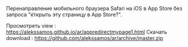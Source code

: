 ﻿Перенаправление мобильного браузера Safari на iOS в App Store без запроса "ќткрыть эту страницу в App Store?".

Просмотреть view : https://alekssamos.github.io/ar/appredirectmypage1.html
Скачать download : https://github.com/alekssamos/ar/archive/master.zip
